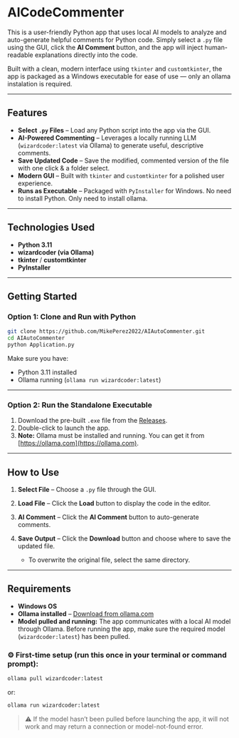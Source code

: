 # AICodeCommenter

This is a user-friendly Python app that uses local AI models to analyze and auto-generate helpful comments for Python code. Simply select a `.py` file using the GUI, click the **AI Comment** button, and the app will inject human-readable explanations directly into the code.

Built with a clean, modern interface using `tkinter` and `customtkinter`, the app is packaged as a Windows executable for ease of use — only an ollama instalation is required.

---

## Features

* **Select `.py` Files** – Load any Python script into the app via the GUI.
* **AI-Powered Commenting** – Leverages a locally running LLM (`wizardcoder:latest` via Ollama) to generate useful, descriptive comments.
* **Save Updated Code** – Save the modified, commented version of the file with one click & a folder select.
* **Modern GUI** – Built with `tkinter` and `customtkinter` for a polished user experience.
* **Runs as Executable** – Packaged with `PyInstaller` for Windows. No need to install Python. Only need to install ollama.

---

## Technologies Used

* **Python 3.11**
* **wizardcoder (via Ollama)**
* **tkinter** / **customtkinter**
* **PyInstaller**

---

## Getting Started

### Option 1: Clone and Run with Python

```bash
git clone https://github.com/MikePerez2022/AIAutoCommenter.git
cd AIAutoCommenter
python Application.py
```

Make sure you have:

* Python 3.11 installed
* Ollama running (`ollama run wizardcoder:latest`)

---

### Option 2: Run the Standalone Executable

1. Download the pre-built `.exe` file from the [Releases](https://github.com/MikePerez2022/AIAutoCommenter/releases/tag/v1.0.0).
2. Double-click to launch the app.
3. **Note:** Ollama must be installed and running. You can get it from [https://ollama.com](https://ollama.com).

---

## How to Use

1. **Select File** – Choose a `.py` file through the GUI.
2. **Load File** – Click the **Load** button to display the code in the editor.
3. **AI Comment** – Click the **AI Comment** button to auto-generate comments.
4. **Save Output** – Click the **Download** button and choose where to save the updated file.

   * To overwrite the original file, select the same directory.

---

## Requirements

* **Windows OS**
* **Ollama installed** – [Download from ollama.com](https://ollama.com)
* **Model pulled and running:**
  The app communicates with a local AI model through Ollama. Before running the app, make sure the required model (`wizardcoder:latest`) has been pulled.

### ⚙️ First-time setup (run this once in your terminal or command prompt):

```bash
ollama pull wizardcoder:latest
```

or:

```bash
ollama run wizardcoder:latest
```

> ⚠️ If the model hasn’t been pulled before launching the app, it will not work and may return a connection or model-not-found error.

